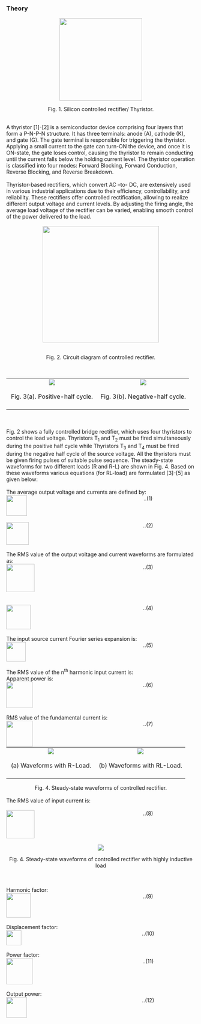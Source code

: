 ### Theory


<center>
  <img src="images/th1.png" height="220px">
  
Fig. 1. Silicon controlled rectifier/ Thyristor.

</center>
<br>
A thyristor [1]-[2] is a semiconductor device comprising four layers that form a P-N-P-N structure. It has three terminals: anode (A), cathode (K), and gate (G). The gate terminal is responsible for triggering the thyristor. Applying a small current to the gate can turn-ON the device, and once it is ON-state, the gate loses control, causing the thyristor to remain conducting until the current falls below the holding current level. The thyristor operation is classified into four modes: Forward Blocking, Forward Conduction, Reverse Blocking, and Reverse Breakdown.<br><br>
Thyristor-based rectifiers, which convert AC –to- DC, are extensively used in various industrial applications due to their efficiency, controllability, and reliability. These rectifiers offer controlled rectification, allowing to realize different output voltage and current levels. By adjusting the firing angle, the average load voltage of the rectifier can be varied, enabling smooth control of the power delivered to the load.<br>

<br>

<center>
  <img src="images/th2.png" height="310px">
  
<br>Fig. 2. Circuit diagram of controlled rectifier.

</center>
<br>

<table border="0" align="center" style="width:100%; border:none;">
  <tr>
<td style="width:50%">
<center>

<img src="images/th3.png">
<br><br>
Fig. 3(a). Positive-half cycle.
<br><br>
</center>
</td>
<td style="width:50%">
  
<center>

<img src="images/th4.png">
<br><br>
Fig. 3(b). Negative-half cycle.
<br><br>
</center> 
    </td>
  </tr>
</table>
<br>

<div style="float: left; width:100%;"><br>
Fig. 2 shows a fully controlled bridge rectifier, which uses four thyristors to control the load voltage. Thyristors T<sub>1</sub> and T<sub>2</sub> must be fired simultaneously during the positive half cycle while Thyristors T<sub>3</sub> and T<sub>4</sub> must be fired during the negative half cycle of the source voltage. All the thyristors must be given firing pulses of suitable pulse sequence. The steady-state waveforms for two different loads (R and R-L) are shown in Fig. 4. Based on these waveforms various equations (for RL-load) are formulated [3]-[5] as given below:
<br><br>
The average output voltage and currents are defined by:
<br>
</div>

<br>
<div style="float: left; width:50%;">
  <img src="images/th5.png" height="55px">
</div>
<div style="float: right; width:50%; text-align:center;">
    ..(1)
</div>
<br>

<div style="float: left; width:100%;">
&nbsp;
</div>

<div style="float: left; width:50%;">
  <img src="images/th6.png" height="60px">
      </div>
<div style="float: right; width:50%; text-align:center;">
    ..(2)

</div>
<br>

<div style="float: left; width:100%;"><br>
The RMS value of the output voltage and current waveforms are formulated as:<br>
</div>

<div style="float: left; width:50%;">
  <img src="images/th7.png" height="75px">
      </div>
<div style="float: right; width:50%; text-align:center;">
    ..(3)

</div>
<br>

<div style="float: left; width:100%;"><br>
&nbsp;
</div>

<div style="float: left; width:50%;">
  <img src="images/th8.png" height="65px">
      </div>
<div style="float: right; width:50%; text-align:center;">
    ..(4)

</div>
<br>

<div style="float: left; width:100%;"><br>
  The input source current Fourier series expansion is:
</div><br>

<div style="float: left; width:50%;">
  <img src="images/th9.png" height="52px">
      </div>
<div style="float: right; width:50%; text-align:center;">
    ..(5)

</div>
<br>

<div style="float: left; width:100%;"><br>
The RMS value of the n<sup>th</sup> harmonic input current is:<br>
Apparent power is:
</div><br>

<div style="float: left; width:50%;">
  <img src="images/th10.png" height="70px">
      </div>
<div style="float: right; width:50%; text-align:center;">
    ..(6)

</div>
<br>

<div style="float: left; width:100%;"><br>
RMS value of the fundamental current is:
<br>
</div>


<div style="float: left; width:50%;">
  <img src="images/th11.png" height="70px">
      </div>
<div style="float: right; width:50%; text-align:center;">
    ..(7)

</div>
<br>
<br>
<table border="0" align="center" style="width:100%; border:none;">
  <tr>
<td style="width:50%">
<center>

<img src="images/th12.png">
<br><br>
(a) Waveforms with R-Load.
<br><br>
</center>
</td>
<td style="width:50%">
  
<center>

<img src="images/th13.png">
<br><br>
(b) Waveforms with RL-Load.
<br><br>
</center> 
    </td>
  </tr>
</table>

<div style="float: left; width:100%;">
<center>Fig. 4. Steady-state waveforms of controlled rectifier.</center>
</div>

<br>
<div style="float: left; width:100%;"><br>
The RMS value of input current is:
<br><br>
</div>

<div style="float: left; width:50%;">
  <img src="images/th14.png" height="75px">
      </div>
<div style="float: right; width:50%; text-align:center;">
    ..(8)

</div>
<br>
<div style="float: left; width:100%;"><br>
<center>
  <img src="images/th14b.png" >
  
Fig. 4. Steady-state waveforms of controlled rectifier with highly inductive load

</center>
<br>
</div>

<div style="float: left; width:100%;"><br>
Harmonic factor:
</div>

<div style="float: left; width:50%;">
  <img src="images/th15.png" height="65px">
      </div>
<div style="float: right; width:50%; text-align:center;">
    ..(9)

</div>
<br>

<div style="float: left; width:100%;"><br>
Displacement factor:
<br>
</div>

<div style="float: left; width:50%;">
  <img src="images/th16.png" height="40px">
      </div>
<div style="float: right; width:50%; text-align:center;">
    ..(10)

</div>
<br>

<div style="float: left; width:100%;"><br>
Power factor:
</div>

<div style="float: left; width:50%;">
  <img src="images/th17.png" height="70px">
      </div>
<div style="float: right; width:50%; text-align:center;">
    ..(11)

</div>
<br>

<div style="float: left; width:100%;"><br>
Output power:
</div>

<div style="float: left; width:50%;">
  <img src="images/th18.png" height="55px">
      </div>
<div style="float: right; width:50%; text-align:center;">
    ..(12)

</div>
